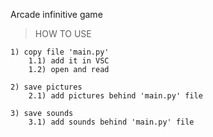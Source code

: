 Arcade infinitive game

>HOW TO USE

    1) copy file 'main.py'
        1.1) add it in VSC
        1.2) open and read
    
    2) save pictures
        2.1) add pictures behind 'main.py' file
     
    3) save sounds
        3.1) add sounds behind 'main.py' file
     
